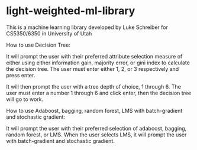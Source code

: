 # light-weighted-ml-library

This is a machine learning library developed by Luke Schreiber for
CS5350/6350 in University of Utah

How to use Decision Tree:

It will prompt the user with their preferred attribute selection measure of either using
either information gain, majority error, or gini index to calculate the decision tree. The user
must enter either 1, 2, or 3 respectively and press enter. 

It will then prompt the user with a tree depth of choice, 1 through 6. The user must enter a number 1
through 6 and click enter, then the decision tree will go to work.

How to use Adaboost, bagging, random forest, LMS with batch-gradient and stochastic gradient:

It will prompt the user with their preferred selection of adaboost, bagging, random forest, or LMS.
When the user selects LMS, it will prompt the user with batch-gradient and stochastic gradient.
